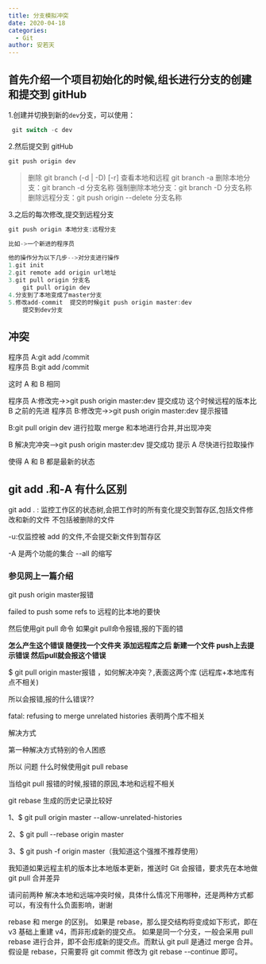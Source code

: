 ```yaml
---
title: 分支模拟冲突
date: 2020-04-18
categories:
  - Git
author: 安若天
---
```


## 首先介绍一个项目初始化的时候,组长进行分支的创建和提交到 gitHub

1.创建并切换到新的`dev`分支，可以使用：

```js
 git switch -c dev
```

2.然后提交到 gitHub

```js
git push origin dev
```

> 删除 git branch (-d | -D) [-r]
> 查看本地和远程 git branch -a
> 删除本地分支：git branch -d 分支名称
> 强制删除本地分支：git branch -D 分支名称
> 删除远程分支：git push origin --delete 分支名称

3.之后的每次修改,提交到远程分支

```js
git push origin 本地分支:远程分支

比如->一个新进的程序员

他的操作分为以下几步-->对分支进行操作
1.git init
2.git remote add origin url地址
3.git pull origin 分支名
    git pull origin dev
4.分支到了本地变成了master分支
5.修改add-commit  提交的时候git push origin master:dev
    提交到dev分支
```

## 冲突

程序员 A:git add /commit  
程序员 B:git add /commit

这时 A 和 B 相同

程序员 A:修改完->>git push origin master:dev 提交成功
这个时候远程的版本比 B 之前的先进
程序员 B:修改完->>git push origin master:dev 提示报错

B:git pull origin dev 进行拉取 merge 和本地进行合并,并出现冲突

B 解决完冲突-->git push origin master:dev 提交成功
提示 A 尽快进行拉取操作

使得 A 和 B 都是最新的状态

## git add .和-A 有什么区别

git add . : 监控工作区的状态树,会把工作时的所有变化提交到暂存区,包括文件修改和新的文件
不包括被删除的文件

-u:仅监控被 add 的文件,不会提交新文件到暂存区

-A 是两个功能的集合 --all 的缩写

### 参见网上一篇介绍

git push origin master报错

failed to push some refs to   远程的比本地的要快

然后使用git pull 命令  如果git pull命令报错,报的下面的错



**怎么产生这个错误  随便找一个文件夹  添加远程库之后 新建一个文件 push上去提示错误 然后pull就会报这个错误**

$ git pull origin master报错 ，如何解决冲突？,表面这两个库 (远程库+本地库有点不相关)

所以会报错,报的什么错误??

fatal: refusing to merge unrelated histories  表明两个库不相关

解决方式



第一种解决方式特别的令人困惑

所以 问题 什么时候使用git pull rebase

当给git pull 报错的时候,报错的原因,本地和远程不相关

git rebase 生成的历史记录比较好

1、$ git pull origin master --allow-unrelated-histories

2、\$ git pull --rebase origin master

3、\$ git push -f origin master（我知道这个强推不推荐使用）

我知道如果远程主机的版本比本地版本更新，推送时 Git 会报错，要求先在本地做 git pull 合并差异

请问前两种 解决本地和远端冲突时候，具体什么情况下用哪种，还是两种方式都可以，有没有什么负面影响，谢谢

rebase 和 merge 的区别。
如果是 rebase，那么提交结构将变成如下形式，即在 v3 基础上重建 v4，而非形成新的提交点。
如果是同一个分支，一般会采用 pull rebase 进行合并，即不会形成新的提交点。而默认 git pull 是通过 merge 合并。
假设是 rebase，只需要将 git commit 修改为 git rebase --continue 即可。
